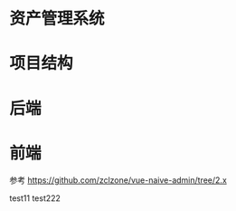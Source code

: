 # 资产管理系统

# 项目结构


# 后端 

# 前端
参考 
https://github.com/zclzone/vue-naive-admin/tree/2.x



test11
test222